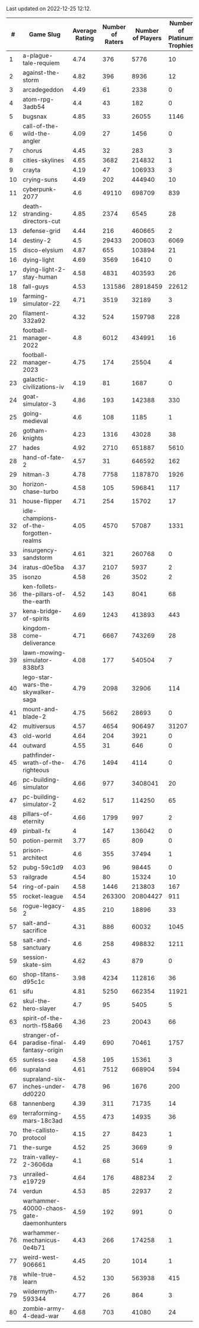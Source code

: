 Last updated on 2022-12-25 12:12.


|#|Game Slug|Average Rating|Number of Raters|Number of Players|Number of Platinum Trophies|Max Rarity (%)|
|---|---|---|---|---|---|---|
|1|a-plague-tale-requiem|4.74|376|5776|10|91|
|2|against-the-storm|4.82|396|8936|12|33|
|3|arcadegeddon|4.49|61|2338|0|91|
|4|atom-rpg-3adb54|4.4|43|182|0|98|
|5|bugsnax|4.85|33|26055|1146|97|
|6|call-of-the-wild-the-angler|4.09|27|1456|0|45|
|7|chorus|4.45|32|283|3|85|
|8|cities-skylines|4.65|3682|214832|1|72|
|9|crayta|4.19|47|106933|3|23|
|10|crying-suns|4.49|202|444940|10|65|
|11|cyberpunk-2077|4.6|49110|698709|839|64|
|12|death-stranding-directors-cut|4.85|2374|6545|28|92|
|13|defense-grid|4.44|216|460665|2|80|
|14|destiny-2|4.5|29433|200603|6069|94|
|15|disco-elysium|4.87|655|103894|21|28|
|16|dying-light|4.69|3569|16410|0|96|
|17|dying-light-2-stay-human|4.58|4831|403593|26|3|
|18|fall-guys|4.53|131586|28918459|22612|7|
|19|farming-simulator-22|4.71|3519|32189|3|78|
|20|filament-332a92|4.32|524|159798|228|93|
|21|football-manager-2022|4.8|6012|434991|16|49|
|22|football-manager-2023|4.75|174|25504|4|79|
|23|galactic-civilizations-iv|4.19|81|1687|0|81|
|24|goat-simulator-3|4.86|193|142388|330|91|
|25|going-medieval|4.6|108|1185|1|67|
|26|gotham-knights|4.23|1316|43028|38|17|
|27|hades|4.92|2710|651887|5610|89|
|28|hand-of-fate-2|4.57|31|646592|162|72|
|29|hitman-3|4.78|7758|1187870|1926|48|
|30|horizon-chase-turbo|4.58|105|596841|117|88|
|31|house-flipper|4.71|254|15702|17|94|
|32|idle-champions-of-the-forgotten-realms|4.05|4570|57087|1331|13|
|33|insurgency-sandstorm|4.61|321|260768|0|6|
|34|iratus-d0e5ba|4.37|2107|5937|2|85|
|35|isonzo|4.58|26|3502|2|59|
|36|ken-follets-the-pillars-of-the-earth|4.52|143|8041|68|47|
|37|kena-bridge-of-spirits|4.69|1243|413893|443|94|
|38|kingdom-come-deliverance|4.71|6667|743269|28|30|
|39|lawn-mowing-simulator-838bf3|4.08|177|540504|7|86|
|40|lego-star-wars-the-skywalker-saga|4.79|2098|32906|114|97|
|41|mount-and-blade-2|4.75|5662|28693|0|18|
|42|multiversus|4.57|4654|906497|31207|77|
|43|old-world|4.64|204|3921|0|84|
|44|outward|4.55|31|646|0|75|
|45|pathfinder-wrath-of-the-righteous|4.76|1494|4114|0|46|
|46|pc-building-simulator|4.66|977|3408041|20|48|
|47|pc-building-simulator-2|4.62|517|114250|65|75|
|48|pillars-of-eternity|4.66|1799|997|2|80|
|49|pinball-fx|4|147|136042|0|86|
|50|potion-permit|3.77|65|809|0|98|
|51|prison-architect|4.6|355|37494|1|32|
|52|pubg-59c1d9|4.03|96|98445|0|72|
|53|railgrade|4.54|80|15324|10|98|
|54|ring-of-pain|4.58|1446|213803|167|96|
|55|rocket-league|4.54|263300|20804427|911|77|
|56|rogue-legacy-2|4.85|210|18896|33|2|
|57|salt-and-sacrifice|4.31|886|60032|1045|91|
|58|salt-and-sanctuary|4.6|258|498832|1211|83|
|59|session-skate-sim|4.62|43|879|0|25|
|60|shop-titans-d95c1c|3.98|4234|112816|36|97|
|61|sifu|4.81|5250|662354|11921|96|
|62|skul-the-hero-slayer|4.7|95|5405|5|96|
|63|spirit-of-the-north-f58a66|4.36|23|20043|66|63|
|64|stranger-of-paradise-final-fantasy-origin|4.49|690|70461|1757|98|
|65|sunless-sea|4.58|195|15361|3|37|
|66|supraland|4.61|7512|668904|594|99|
|67|supraland-six-inches-under-dd0220|4.78|96|1676|200|99|
|68|tannenberg|4.39|311|71735|14|88|
|69|terraforming-mars-18c3ad|4.55|473|14935|36|49|
|70|the-callisto-protocol|4.15|27|8423|1|92|
|71|the-surge|4.52|25|3669|9|94|
|72|train-valley-2-3606da|4.1|68|514|1|89|
|73|unrailed-e19729|4.64|176|488234|2|6|
|74|verdun|4.53|85|22937|2|75|
|75|warhammer-40000-chaos-gate-daemonhunters|4.59|192|991|0|64|
|76|warhammer-mechanicus-0e4b71|4.43|266|174258|1|24|
|77|weird-west-906661|4.45|20|1014|1|83|
|78|while-true-learn|4.52|130|563938|415|93|
|79|wildermyth-593344|4.77|26|864|3|10|
|80|zombie-army-4-dead-war|4.68|703|41080|24|67|

